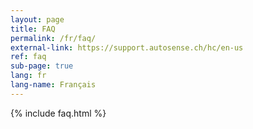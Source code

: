 ```yaml
---
layout: page
title: FAQ
permalink: /fr/faq/
external-link: https://support.autosense.ch/hc/en-us
ref: faq
sub-page: true
lang: fr
lang-name: Français
---
```


{% include faq.html %}
